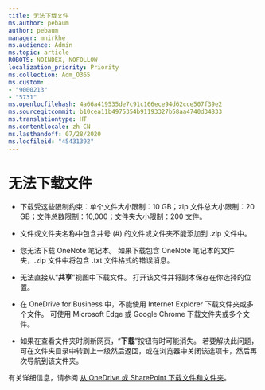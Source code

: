 ```yaml
---
title: 无法下载文件
ms.author: pebaum
author: pebaum
manager: mnirkhe
ms.audience: Admin
ms.topic: article
ROBOTS: NOINDEX, NOFOLLOW
localization_priority: Priority
ms.collection: Adm_O365
ms.custom:
- "9000213"
- "5731"
ms.openlocfilehash: 4a66a419535de7c91c166ece94d62cce507f39e2
ms.sourcegitcommit: b10cea11b4975354b91193327b58aa4740d34833
ms.translationtype: HT
ms.contentlocale: zh-CN
ms.lasthandoff: 07/28/2020
ms.locfileid: "45431392"
---
```

# <a name="unable-to-download-files"></a>无法下载文件

- 下载受这些限制约束：单个文件大小限制：10 GB；zip 文件总大小限制：20 GB；文件总数限制：10,000；文件夹大小限制：200 文件。
- 文件或文件夹名称中包含井号 (#) 的文件或文件夹不能添加到 .zip 文件中。  
    
- 您无法下载 OneNote 笔记本。 如果下载包含 OneNote 笔记本的文件夹，.zip 文件中将包含 .txt 文件格式的错误消息。  
    
- 无法直接从“**共享**”视图中下载文件。 打开该文件并将副本保存在你选择的位置。  
    
- 在 OneDrive for Business 中，不能使用 Internet Explorer 下载文件夹或多个文件。 可使用 Microsoft Edge 或 Google Chrome 下载文件夹或多个文件。  
    
- 如果在查看文件夹时刷新网页，“**下载**”按钮有时可能消失。 若要解决此问题，可在文件夹目录中转到上一级然后返回，或在浏览器中关闭该选项卡，然后再次导航到该文件夹。  
    
有关详细信息，请参阅 [从 OneDrive 或 SharePoint 下载文件和文件夹](https://support.office.com/article/download-files-and-folders-from-onedrive-or-sharepoint-5c7397b7-19c7-4893-84fe-d02e8fa5df05)。